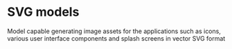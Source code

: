 # SVG models

Model capable generating image assets for the applications such as icons, various user interface components and splash screens in vector SVG format
